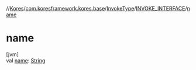 //[Kores](../../../../index.md)/[com.koresframework.kores.base](../../index.md)/[InvokeType](../index.md)/[INVOKE_INTERFACE](index.md)/[name](name.md)

# name

[jvm]\
val [name](name.md): [String](https://kotlinlang.org/api/latest/jvm/stdlib/kotlin/-string/index.html)

